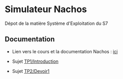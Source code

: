 # Simulateur Nachos

Dépot de la matière Système d'Exploitation du S7

## Documentation

* Lien vers le cours et la documentation Nachos : [ici](http://dept-info.labri.fr/~guermouc/SE/) 

* Sujet [TP1/Introduction](http://dept-info.labri.fr/~guermouc/SE/files/devoir0.pdf)
* Sujet [TP2/Devoir1](http://dept-info.labri.fr/~guermouc/SE/files/devoir1.pdf)


